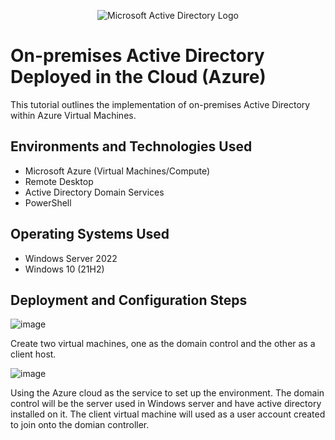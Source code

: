 <p align="center">
<img src="https://i.imgur.com/pU5A58S.png" alt="Microsoft Active Directory Logo"/>
</p>

<h1>On-premises Active Directory Deployed in the Cloud (Azure)</h1>
This tutorial outlines the implementation of on-premises Active Directory within Azure Virtual Machines.<br />



<h2>Environments and Technologies Used</h2>

- Microsoft Azure (Virtual Machines/Compute)
- Remote Desktop
- Active Directory Domain Services
- PowerShell

<h2>Operating Systems Used </h2>

- Windows Server 2022
- Windows 10 (21H2)


<h2>Deployment and Configuration Steps</h2>


![image](https://github.com/droderickb/configure-ad/assets/138819497/2b457581-c2e0-42bc-8fa9-1c4843143c6c)

<p>
Create two virtual machines, one as the domain control and the other as a client host. 

![image](https://github.com/droderickb/configure-ad/assets/138819497/b2b4435a-43bf-460d-95ca-c865346daeb9)

 Using the Azure cloud as the service to set up the environment. The domain control will be the server used in Windows server and have active directory installed on it. The client virtual machine will used as a user account created to join onto the domian controller.

